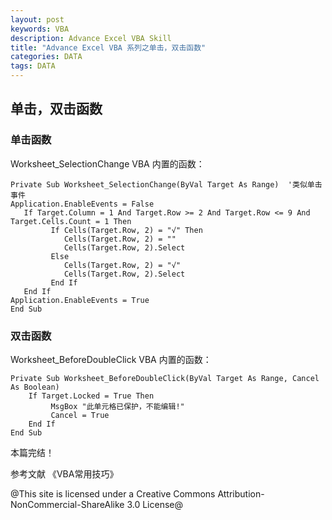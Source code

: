 ```yaml
---
layout: post
keywords: VBA
description: Advance Excel VBA Skill
title: "Advance Excel VBA 系列之单击，双击函数"
categories: DATA
tags: DATA
---
```


## 单击，双击函数

### 单击函数

Worksheet_SelectionChange VBA 内置的函数：

	Private Sub Worksheet_SelectionChange(ByVal Target As Range)  '类似单击事件
	Application.EnableEvents = False
	   If Target.Column = 1 And Target.Row >= 2 And Target.Row <= 9 And Target.Cells.Count = 1 Then
	         If Cells(Target.Row, 2) = "√" Then
	            Cells(Target.Row, 2) = ""
	            Cells(Target.Row, 2).Select
	         Else
	            Cells(Target.Row, 2) = "√"
	            Cells(Target.Row, 2).Select
	         End If
	   End If
	Application.EnableEvents = True
	End Sub

### 双击函数

Worksheet_BeforeDoubleClick VBA 内置的函数：

	Private Sub Worksheet_BeforeDoubleClick(ByVal Target As Range, Cancel As Boolean)
		If Target.Locked = True Then
			 MsgBox "此单元格已保护，不能编辑!"
			 Cancel = True
		End If
	End Sub

本篇完结！

参考文献
《VBA常用技巧》

@This site is licensed under a Creative Commons Attribution-NonCommercial-ShareAlike 3.0 License@
